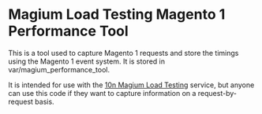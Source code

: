 # Magium Load Testing Magento 1 Performance Tool

This is a tool used to capture Magento 1 requests and store the timings using the Magento 1 event system.  It is stored in var/magium_performance_tool.

It is intended for use with the [10n Magium Load Testing](http://www.magiumlib.com/load-test) service, but anyone can use this code if they want to capture information on a request-by-request basis.
